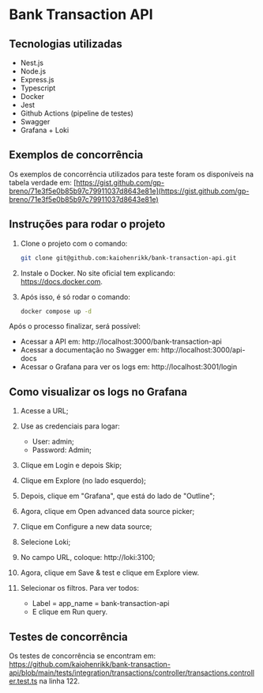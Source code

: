 # Bank Transaction API

## Tecnologias utilizadas
- Nest.js
- Node.js
- Express.js
- Typescript
- Docker
- Jest
- Github Actions (pipeline de testes)
- Swagger
- Grafana + Loki

## Exemplos de concorrência
Os exemplos de concorrência utilizados para teste foram os disponíveis na tabela verdade em: [https://gist.github.com/gp-breno/71e3f5e0b85b97c79911037d8643e81e](https://gist.github.com/gp-breno/71e3f5e0b85b97c79911037d8643e81e)

## Instruções para rodar o projeto
1. Clone o projeto com o comando:
   ```bash
   git clone git@github.com:kaiohenrikk/bank-transaction-api.git

2. Instale o Docker. No site oficial tem explicando: https://docs.docker.com.

3. Após isso, é só rodar o comando:
   ```bash
   docker compose up -d

Após o processo finalizar, será possível:

- Acessar a API em: http://localhost:3000/bank-transaction-api
- Acessar a documentação no Swagger em: http://localhost:3000/api-docs
- Acessar o Grafana para ver os logs em: http://localhost:3001/login

## Como visualizar os logs no Grafana

1. Acesse a URL;

2. Use as credenciais para logar:
   - User: admin;
   - Password: Admin;

3. Clique em Login e depois Skip;

4. Clique em Explore (no lado esquerdo);

5. Depois, clique em "Grafana", que está do lado de "Outline";

6. Agora, clique em Open advanced data source picker;

7. Clique em Configure a new data source;

8. Selecione Loki;

9. No campo URL, coloque: http://loki:3100;

10. Agora, clique em Save & test e clique em Explore view.

11. Selecionar os filtros. Para ver todos:
    - Label = app_name = bank-transaction-api
    - E clique em Run query.

## Testes de concorrência

Os testes de concorrência se encontram em: https://github.com/kaiohenrikk/bank-transaction-api/blob/main/tests/integration/transactions/controller/transactions.controller.test.ts na linha 122.
